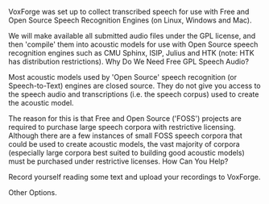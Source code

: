 VoxForge was set up to collect transcribed speech for use with Free and  Open Source Speech Recognition Engines (on Linux, Windows and Mac). 

We will make available all submitted audio files under the GPL license, and then 'compile' them into acoustic models for use with Open Source speech recognition engines such as CMU Sphinx, ISIP, Julius and HTK (note: HTK has distribution restrictions).
Why Do We Need Free GPL Speech Audio?

Most acoustic models used by 'Open Source' speech recognition (or Speech-to-Text) engines are closed source.  They do not give you access to the speech audio and transcriptions (i.e. the speech corpus) used to create the acoustic model. 

The reason for this is that Free and Open Source ('FOSS') projects are required to purchase large speech corpora with restrictive licensing.  Although there are a few instances of small FOSS speech corpora that could be used to create acoustic models, the vast majority of corpora (especially large corpora best suited to building good acoustic models) must be purchased under restrictive licenses.
How Can You Help?

Record yourself reading some text and upload your recordings to VoxForge.

Other Options.
